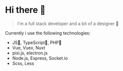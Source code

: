 # Hi there 👋
> I'm a full stack developer and a bit of a designer 🌚

Currently i use the following technologies: 

+ JS💛, TypeScript💙, PHP💜
+ Vue, Vuex, Nuxt
+ pixi.js, electron.js
+ Node.js, Express, Socket.io
+ Scss, Less

